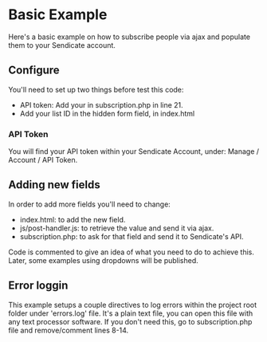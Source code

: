 

# Basic Example
Here's a basic example on how to subscribe people via ajax and populate them to your Sendicate account.


## Configure
You'll need to set up two things before test this code:
- API token: Add your in subscription.php in line 21.
- Add your list ID in the hidden form field, in index.html 

### API Token
You will find your API token within your Sendicate Account, under: Manage / Account / API Token.


## Adding new fields
In order to add more fields you'll need to change:
- index.html: to add the new field.
- js/post-handler.js: to retrieve the value and send it via ajax.
- subscription.php: to ask for that field and send it to Sendicate's API.

Code is commented to give an idea of what you need to do to achieve this.
Later, some examples using dropdowns will be published.


## Error loggin
This example setups a couple directives to log errors within the project root folder under 'errors.log' file.
It's a plain text file, you can open this file with any text processor software.
If you don't need this, go to subscription.php file and remove/comment lines 8-14.